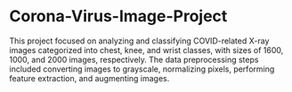 # Corona-Virus-Image-Project
This project focused on analyzing and classifying COVID-related X-ray images categorized into chest, knee, and wrist classes, with sizes of 1600, 1000, and 2000 images, respectively. The data preprocessing steps included converting images to grayscale, normalizing pixels, performing feature extraction, and augmenting images.
